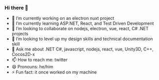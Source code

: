 ### Hi there 👋

<!--
**lcheunglci/lcheunglci** is a ✨ _special_ ✨ repository because its `README.md` (this file) appears on your GitHub profile.

Here are some ideas to get you started:
-->

- 🔭 I’m currently working on an electron nuxt project
- 🌱 I’m currently learning ASP.NET, React, and Test Driven Development
- 👯 I’m looking to collaborate on nodejs, electron, vue, react, C# .NET projects
- 🤔 I’m looking to level up my design skills and technical documentation skill
- 💬 Ask me about .NET C#, javascript, nodejs, react, vue, Unity3D, C++, Cocos2D-x
- 📫 How to reach me: twitter
- 😄 Pronouns: he/him
- ⚡ Fun fact: it once worked on my machine

